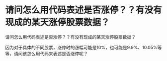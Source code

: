 # 请问怎么用代码表述是否涨停？？有没有现成的某天涨停股票数据？

请问怎么用代码表述是否涨停？？有没有现成的某天涨停股票数据？

因为对于具体的不同股票，涨停时的涨幅可能是10%，也可能是9.9%、10.05%等等，请问该怎么用代码来表述是否涨停呢？

